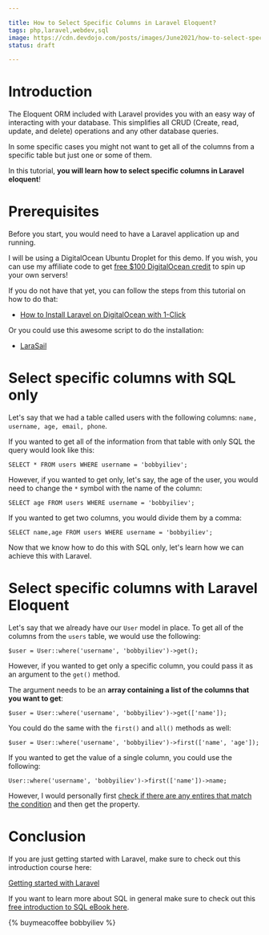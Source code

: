 ```yaml
---

title: How to Select Specific Columns in Laravel Eloquent?
tags: php,laravel,webdev,sql
image: https://cdn.devdojo.com/posts/images/June2021/how-to-select-specific-columns-in-laravel-eloquent.jpg
status: draft

---
```


# Introduction

The Eloquent ORM included with Laravel provides you with an easy way of interacting with your database. This simplifies all CRUD (Create, read, update, and delete) operations and any other database queries.

In some specific cases you might not want to get all of the columns from a specific table but just one or some of them.

In this tutorial, **you will learn how to select specific columns in Laravel eloquent**!

# Prerequisites

Before you start, you would need to have a Laravel application up and running.

I will be using a DigitalOcean Ubuntu Droplet for this demo. If you wish, you can use my affiliate code to get [free $100 DigitalOcean credit](https://m.do.co/c/2a9bba940f39) to spin up your own servers!

If you do not have that yet, you can follow the steps from this tutorial on how to do that:

* [How to Install Laravel on DigitalOcean with 1-Click](https://devdojo.com/bobbyiliev/how-to-install-laravel-on-digitalocean-with-1-click)

Or you could use this awesome script to do the installation:

* [LaraSail](https://devdojo.com/episode/laravel-on-digital-ocean-with-larasail)

# Select specific columns with SQL only

Let's say that we had a table called users with the following columns: `name, username, age, email, phone`.

If you wanted to get all of the information from that table with only SQL the query would look like this:

```
SELECT * FROM users WHERE username = 'bobbyiliev';
```

However, if you wanted to get only, let's say, the age of the user, you would need to change the `*` symbol with the name of the column:

```
SELECT age FROM users WHERE username = 'bobbyiliev';
```

If you wanted to get two columns, you would divide them by a comma:

```
SELECT name,age FROM users WHERE username = 'bobbyiliev';
```

Now that we know how to do this with SQL only, let's learn how we can achieve this with Laravel.

# Select specific columns with Laravel Eloquent

Let's say that we already have our `User` model in place. To get all of the columns from the `users` table, we would use the following:

```
$user = User::where('username', 'bobbyiliev')->get();
```

However, if you wanted to get only a specific column, you could pass it as an argument to the `get()` method. 

The argument needs to be an **array containing a list of the columns that you want to get**:

```
$user = User::where('username', 'bobbyiliev')->get(['name']);
```

You could do the same with the `first()` and `all()` methods as well:

```
$user = User::where('username', 'bobbyiliev')->first(['name', 'age']);
```

If you wanted to get the value of a single column, you could use the following:

```
User::where('username', 'bobbyiliev')->first(['name'])->name;
```

However, I would personally first [check if there are any entires that match the condition](https://devdojo.com/bobbyiliev/how-to-check-if-a-record-exists-with-laravel-eloquent) and then get the property.

# Conclusion

If you are just getting started with Laravel, make sure to check out this introduction course here:

[Getting started with Laravel](https://devdojo.com/course/laravel-7-basics)

If you want to learn more about SQL in general make sure to check out this [free introduction to SQL eBook here](https://github.com/bobbyiliev/introduction-to-sql).

{% buymeacoffee bobbyiliev %}